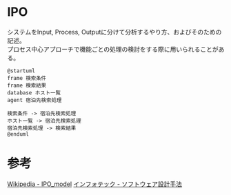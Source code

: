 # IPO
システムをInput, Process, Outputに分けて分析するやり方、およびそのための記述。  
プロセス中心アプローチで機能ごとの処理の検討をする際に用いられることがある。

```plantuml
@startuml
frame 検索条件
frame 検索結果
database ホスト一覧
agent 宿泊先検索処理

検索条件 -> 宿泊先検索処理
ホスト一覧 -> 宿泊先検索処理
宿泊先検索処理 -> 検索結果
@enduml
```

# 参考
[Wikipedia - IPO_model](https://en.wikipedia.org/wiki/IPO_model)
[インフォテック - ソフトウェア設計手法](https://www.infotech-s.co.jp/syuppan/pdf/04.pdf)
